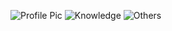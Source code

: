 ![Profile Pic](https://github.com/TopoChigga/profile/blob/main/myFile12-5-2023_22523_PM.gif)
![Knowledge](https://github.com/TopoChigga/profile/blob/main/myFile12-5-2023_32148_PM.gif)
![Others](https://github.com/TopoChigga/profile/blob/main/myFile12-5-2023_25539_PM.gif)
